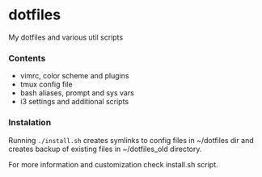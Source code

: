 # dotfiles
My dotfiles and various util scripts

### Contents
* vimrc, color scheme and plugins
* tmux config file
* bash aliases, prompt and sys vars
* i3 settings and additional scripts

### Instalation
Running `./install.sh` creates symlinks to config files in ~/dotfiles dir and creates backup of existing files in ~/dotfiles_old directory.
<p>For more information and customization check install.sh script.</p>

